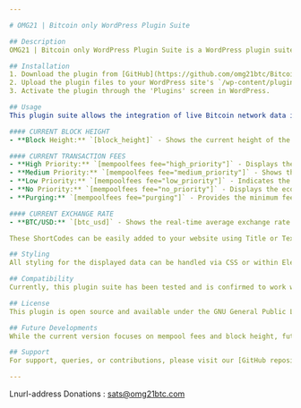 ```yaml
---

# OMG21 | Bitcoin only WordPress Plugin Suite

## Description
OMG21 | Bitcoin only WordPress Plugin Suite is a WordPress plugin suite designed exclusively for Bitcoin. This plugin suite currently includes features for displaying live mempool fees and block height information. It's specifically compatible with Elementor, with potential adaptability to other website builders.

## Installation
1. Download the plugin from [GitHub](https://github.com/omg21btc/Bitcoin-Only-WP-Plugin).
2. Upload the plugin files to your WordPress site's `/wp-content/plugins/` directory, or install the plugin through the WordPress plugins screen.
3. Activate the plugin through the 'Plugins' screen in WordPress.

## Usage
This plugin suite allows the integration of live Bitcoin network data into your website using the following ShortCodes:

#### CURRENT BLOCK HEIGHT
- **Block Height:** `[block_height]` - Shows the current height of the Bitcoin blockchain.

#### CURRENT TRANSACTION FEES
- **High Priority:** `[mempoolfees fee="high_priority"]` - Displays the fee for the fastest transaction confirmation.
- **Medium Priority:** `[mempoolfees fee="medium_priority"]` - Shows the fee for a medium-priority transaction.
- **Low Priority:** `[mempoolfees fee="low_priority"]` - Indicates the fee for a low-priority transaction.
- **No Priority:** `[mempoolfees fee="no_priority"]` - Displays the economy fee for transactions where time is not a factor.
- **Purging:** `[mempoolfees fee="purging"]` - Provides the minimum fee where transactions are at risk of being dropped from the mempool.

#### CURRENT EXCHANGE RATE
- **BTC/USD:** `[btc_usd]` - Shows the real-time average exchange rate of Bitcoin(BTC) to US Dollar(USD).

These ShortCodes can be easily added to your website using Title or Text widgets in Elementor. The plugin has been tested exclusively with Elementor.

## Styling
All styling for the displayed data can be handled via CSS or within Elementor's style controls, similar to regular text elements.

## Compatibility
Currently, this plugin suite has been tested and is confirmed to work with Elementor. Compatibility with other website builders may be explored in future updates.

## License
This plugin is open source and available under the GNU General Public License v2.0.

## Future Developments
While the current version focuses on mempool fees and block height, future updates will introduce more Bitcoin only features to this suite.

## Support
For support, queries, or contributions, please visit our [GitHub repository](https://github.com/omg21btc/Bitcoin-Only-WP-Plugin).

---
```


Lnurl-address Donations : sats@omg21btc.com
